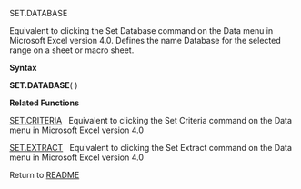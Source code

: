 SET.DATABASE

Equivalent to clicking the Set Database command on the Data menu in
Microsoft Excel version 4.0. Defines the name Database for the selected
range on a sheet or macro sheet.

**Syntax**

**SET.DATABASE**( )

**Related Functions**

[SET.CRITERIA](SET.CRITERIA.md)&nbsp;&nbsp;&nbsp;Equivalent to clicking the Set Criteria
command on the Data menu in Microsoft Excel version 4.0

[SET.EXTRACT](SET.EXTRACT.md)&nbsp;&nbsp;&nbsp;Equivalent to clicking the Set Extract
command on the Data menu in Microsoft Excel version 4.0



Return to [README](README.md)

